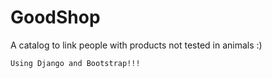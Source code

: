 GoodShop
========

A catalog to link people with products not tested in animals :)

    Using Django and Bootstrap!!!
